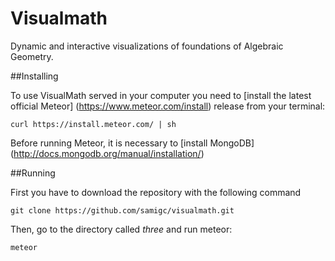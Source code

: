 # Visualmath
Dynamic and interactive visualizations of foundations of Algebraic Geometry.

##Installing 

To use VisualMath served in your computer you need to [install the latest official Meteor] (https://www.meteor.com/install) release from your terminal:

``` curl https://install.meteor.com/ | sh ```

Before running Meteor, it is necessary to [install MongoDB] (http://docs.mongodb.org/manual/installation/)

##Running

First you have to download the repository with the following command

```git clone https://github.com/samigc/visualmath.git ```

Then, go to the directory called *three* and run meteor:

``` meteor ```
